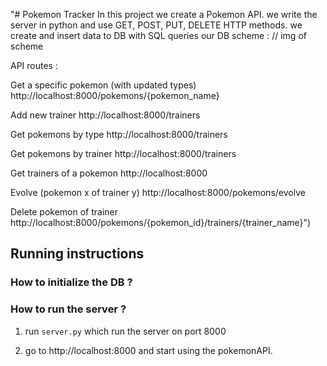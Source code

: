"# Pokemon Tracker
In this project we create a Pokemon API.
we write the server in python and use GET, POST, PUT, DELETE HTTP methods.
we create and insert data to DB with SQL queries
our DB scheme :
// img of scheme

API routes :

Get a specific pokemon (with updated types)
http://localhost:8000/pokemons/{pokemon_name}

Add new trainer
http://localhost:8000/trainers

Get pokemons by type
http://localhost:8000/trainers

Get pokemons by trainer
http://localhost:8000/trainers

Get trainers of a pokemon
http://localhost:8000

Evolve (pokemon x of trainer y)
http://localhost:8000/pokemons/evolve

Delete pokemon of trainer
http://localhost:8000/pokemons/{pokemon_id}/trainers/{trainer_name}")


## Running instructions

### How to initialize the DB ?


### How to run the server ?

1. run `server.py`
   which run the server on port 8000

2. go to http://localhost:8000 and start using the pokemonAPI.